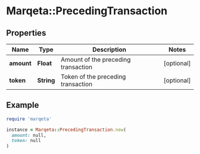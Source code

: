 # Marqeta::PrecedingTransaction

## Properties

| Name | Type | Description | Notes |
| ---- | ---- | ----------- | ----- |
| **amount** | **Float** | Amount of the preceding transaction | [optional] |
| **token** | **String** | Token of the preceding transaction | [optional] |

## Example

```ruby
require 'marqeta'

instance = Marqeta::PrecedingTransaction.new(
  amount: null,
  token: null
)
```


